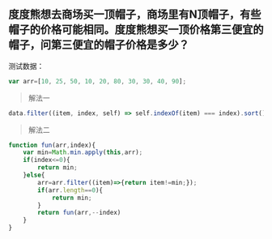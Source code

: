 ## 度度熊想去商场买一顶帽子，商场里有N顶帽子，有些帽子的价格可能相同。度度熊想买一顶价格第三便宜的帽子，问第三便宜的帽子价格是多少？
测试数据：
```js
var arr=[10, 25, 50, 10, 20, 80, 30, 30, 40, 90];
```

> 解法一
```js
data.filter((item, index, self) => self.indexOf(item) === index).sort()[2]
```

> 解法二
```js
function fun(arr,index){
    var min=Math.min.apply(this,arr);
    if(index<=0){
        return min;
    }else{
        arr=arr.filter((item)=>{return item!=min;});
        if(arr.length==0){
            return min;
        }
        return fun(arr,--index)
    }
}
```
